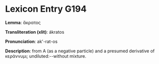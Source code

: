 # Lexicon Entry G194

**Lemma**: ἄκρατος

**Transliteration (xlit)**: ákratos

**Pronunciation**: ak'-rat-os

**Description**:
from Α (as a negative particle) and a presumed derivative of κεράννυμι; undiluted:--without mixture.
